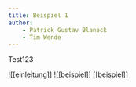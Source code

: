 ```yaml
---
title: Beispiel 1
author:
    - Patrick Gustav Blaneck
    - Tim Wende
---
```


Test123

![[einleitung]]
![[beispiel]]
[[beispiel]]